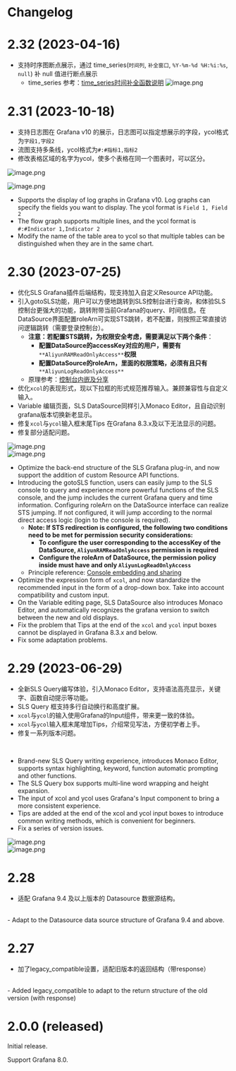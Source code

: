 # Changelog

# 2.32 (2023-04-16)
- 支持时序图断点展示，通过 time_series(`时间列`, `补全窗口`, `%Y-%m-%d %H:%i:%s`, `null`) 补 null 值进行断点展示
   - time_series 参考：[time_series时间补全函数说明](https://help.aliyun.com/zh/sls/user-guide/date-and-time-functions-1?spm=a2c4g.11186623.0.i10#section-wsz-wt2-4fb)
![image.png](https://img.alicdn.com/imgextra/i2/O1CN01HzGO5d1Xg48MpyJHS_!!6000000002952-0-tps-3116-1144.jpg)

# 2.31 (2023-10-18)
- 支持日志图在 Grafana v10 的展示，日志图可以指定想展示的字段，ycol格式为`字段1,字段2`
- 流图支持多条线，ycol格式为`#:#指标1,指标2`
- 修改表格区域的名字为ycol，使多个表格在同一个图表时，可以区分。

![image.png](https://cdn.nlark.com/yuque/0/2023/png/182537/1697599988480-6ddc340d-9b64-4531-abbf-748eff4c0df9.png#averageHue=%231e2126&clientId=ue09f9ab6-6409-4&from=paste&height=480&id=u63975600&originHeight=960&originWidth=1630&originalType=binary&ratio=2&rotation=0&showTitle=false&size=363161&status=done&style=none&taskId=u01fdf5fe-b863-44da-b5f8-a3ae4512280&title=&width=815)


![image.png](https://cdn.nlark.com/yuque/0/2023/png/182537/1697600032996-be73fb93-a181-4f56-a42d-9ebdba626227.png#averageHue=%23202327&clientId=ue09f9ab6-6409-4&from=paste&height=515&id=u8bdbba62&originHeight=1030&originWidth=2130&originalType=binary&ratio=2&rotation=0&showTitle=false&size=562357&status=done&style=none&taskId=uf3ac8398-be19-4a16-abc7-740eebef31c&title=&width=1065)

- Supports the display of log graphs in Grafana v10. Log graphs can specify the fields you want to display. The ycol format is `Field 1, Field 2`
- The flow graph supports multiple lines, and the ycol format is `#:#Indicator 1,Indicator 2`
- Modify the name of the table area to ycol so that multiple tables can be distinguished when they are in the same chart.

# 2.30 (2023-07-25)
- 优化SLS Grafana插件后端结构，现支持加入自定义Resource API功能。
- 引入gotoSLS功能，用户可以方便地跳转到SLS控制台进行查询，和体验SLS控制台更强大的功能，跳转附带当前Grafana的query、时间信息。在DataSource界面配置roleArn可实现STS跳转，若不配置，则按照正常直接访问逻辑跳转（需要登录控制台）。
   - **注意：若配置STS跳转，为权限安全考虑，需要满足以下两个条件**：
      - **配置DataSource的accessKey对应的用户，需要有**`**AliyunRAMReadOnlyAccess**`**权限**
      - **配置DataSource的roleArn，里面的权限策略，必须有且只有**`**AliyunLogReadOnlyAccess**`
   - 原理参考：[控制台内嵌及分享](https://help.aliyun.com/document_detail/74971.html)
- 优化`xcol`的表现形式，现以下拉框的形式规范推荐输入。兼顾兼容性与自定义输入。
- Variable 编辑页面，SLS DataSource同样引入Monaco Editor，且自动识别grafana版本切换新老显示。
- 修复`xcol`与`ycol`输入框末尾Tips 在Grafana 8.3.x及以下无法显示的问题。
- 修复部分适配问题。

![image.png](https://cdn.nlark.com/yuque/0/2023/png/21832175/1690257487839-24ccca2d-4fad-4011-9f18-300ceb876a26.png#averageHue=%231d2023&clientId=ud2e482ee-2fd6-4&from=paste&height=523&id=uc82855a6&originHeight=523&originWidth=1723&originalType=binary&ratio=1&rotation=0&showTitle=false&size=531654&status=done&style=none&taskId=u6031a614-f570-4a7b-a959-f1fda0001c8&title=&width=1723)<br />![image.png](https://cdn.nlark.com/yuque/0/2023/png/21832175/1690257391475-dae60eef-2191-42ab-90e7-d79b5319dfcd.png#averageHue=%231c1f21&clientId=ud2e482ee-2fd6-4&from=paste&height=349&id=u2c395060&originHeight=349&originWidth=1719&originalType=binary&ratio=1&rotation=0&showTitle=false&size=366996&status=done&style=none&taskId=u22e237d7-d4ad-4a9f-aae2-8ce25dc0915&title=&width=1719)

- Optimize the back-end structure of the SLS Grafana plug-in, and now support the addition of custom Resource API functions.
- Introducing the gotoSLS function, users can easily jump to the SLS console to query and experience more powerful functions of the SLS console, and the jump includes the current Grafana query and time information. Configuring roleArn on the DataSource interface can realize STS jumping. If not configured, it will jump according to the normal direct access logic (login to the console is required).
   - **Note: If STS redirection is configured, the following two conditions need to be met for permission security considerations:**
      - **To configure the user corresponding to the accessKey of the DataSource, `AliyunRAMReadOnlyAccess` permission is required**
      - **Configure the roleArn of DataSource, the permission policy inside must have and only `AliyunLogReadOnlyAccess`**
   - Principle reference: [Console embedding and sharing](https://help.aliyun.com/document_detail/74971.html)
- Optimize the expression form of `xcol`, and now standardize the recommended input in the form of a drop-down box. Take into account compatibility and custom input.
- On the Variable editing page, SLS DataSource also introduces Monaco Editor, and automatically recognizes the grafana version to switch between the new and old displays.
- Fix the problem that Tips at the end of the `xcol` and `ycol` input boxes cannot be displayed in Grafana 8.3.x and below.
- Fix some adaptation problems.



# 2.29 (2023-06-29)
- 全新SLS Query编写体验，引入Monaco Editor，支持语法高亮显示，关键字、函数自动提示等功能。
- SLS Query 框支持多行自动换行和高度扩展。
- `xcol`与`ycol`的输入使用Grafana的Input组件，带来更一致的体验。
- `xcol`与`ycol`输入框末尾增加Tips，介绍常见写法，方便初学者上手。
- 修复一系列版本问题。

<br />

- Brand-new SLS Query writing experience, introduces Monaco Editor, supports syntax highlighting, keyword, function automatic prompting and other functions.
- The SLS Query box supports multi-line word wrapping and height expansion.
- The input of xcol and ycol uses Grafana's Input component to bring a more consistent experience.
- Tips are added at the end of the xcol and ycol input boxes to introduce common writing methods, which is convenient for beginners.
- Fix a series of version issues.

![image.png](https://cdn.nlark.com/yuque/0/2023/png/21832175/1687953008367-f863ccc6-dcf5-4998-bcbc-c18aec0ac059.png#averageHue=%231e2024&clientId=u72ccc8ce-757a-4&from=paste&height=347&id=u3586dcad&originHeight=347&originWidth=1216&originalType=binary&ratio=1&rotation=0&showTitle=false&size=294424&status=done&style=none&taskId=u73ee0591-f289-4f53-8886-1a93e4914e5&title=&width=1216)<br />![image.png](https://cdn.nlark.com/yuque/0/2023/png/21832175/1687953284855-86c636fb-caa6-4163-ab23-0478cfb55b73.png#averageHue=%2323252a&clientId=u72ccc8ce-757a-4&from=paste&height=270&id=u4ec3dd89&originHeight=270&originWidth=564&originalType=binary&ratio=1&rotation=0&showTitle=false&size=112573&status=done&style=none&taskId=uac6a4fe0-65ca-4df2-8a4e-5faa1ea911a&title=&width=564)

# 2.28
- 适配 Grafana 9.4 及以上版本的 Datasource 数据源结构。
<br />
- Adapt to the Datasource data source structure of Grafana 9.4 and above.

# 2.27
- 加了legacy_compatible设置，适配旧版本的返回结构（带response）
<br />
- Added legacy_compatible to adapt to the return structure of the old version (with response)


# 2.0.0 (released)

Initial release.

Support Grafana 8.0.
